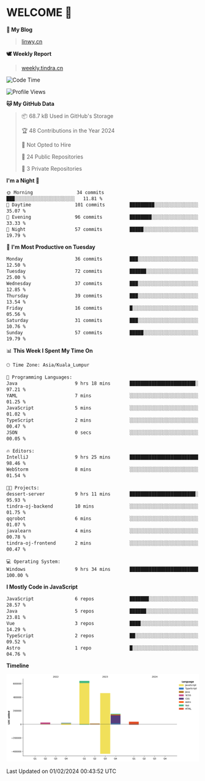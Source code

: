 # WELCOME 👋

**🐶 My Blog**
> [linwy.cn](linwy.cn)

**🕊️ Weekly Report**
> [weekly.tindra.cn](weekly.tindra.cn)
<!--START_SECTION:waka-->
![Code Time](http://img.shields.io/badge/Code%20Time-807%20hrs%2042%20mins-blue)

![Profile Views](http://img.shields.io/badge/Profile%20Views-0-blue)

**🐱 My GitHub Data** 

> 📦 68.7 kB Used in GitHub's Storage 
 > 
> 🏆 48 Contributions in the Year 2024
 > 
> 🚫 Not Opted to Hire
 > 
> 📜 24 Public Repositories 
 > 
> 🔑 3 Private Repositories 
 > 
**I'm a Night 🦉** 

```text
🌞 Morning                34 commits          ███░░░░░░░░░░░░░░░░░░░░░░   11.81 % 
🌆 Daytime                101 commits         █████████░░░░░░░░░░░░░░░░   35.07 % 
🌃 Evening                96 commits          ████████░░░░░░░░░░░░░░░░░   33.33 % 
🌙 Night                  57 commits          █████░░░░░░░░░░░░░░░░░░░░   19.79 % 
```
📅 **I'm Most Productive on Tuesday** 

```text
Monday                   36 commits          ███░░░░░░░░░░░░░░░░░░░░░░   12.50 % 
Tuesday                  72 commits          ██████░░░░░░░░░░░░░░░░░░░   25.00 % 
Wednesday                37 commits          ███░░░░░░░░░░░░░░░░░░░░░░   12.85 % 
Thursday                 39 commits          ███░░░░░░░░░░░░░░░░░░░░░░   13.54 % 
Friday                   16 commits          █░░░░░░░░░░░░░░░░░░░░░░░░   05.56 % 
Saturday                 31 commits          ███░░░░░░░░░░░░░░░░░░░░░░   10.76 % 
Sunday                   57 commits          █████░░░░░░░░░░░░░░░░░░░░   19.79 % 
```


📊 **This Week I Spent My Time On** 

```text
🕑︎ Time Zone: Asia/Kuala_Lumpur

💬 Programming Languages: 
Java                     9 hrs 18 mins       ████████████████████████░   97.21 % 
YAML                     7 mins              ░░░░░░░░░░░░░░░░░░░░░░░░░   01.25 % 
JavaScript               5 mins              ░░░░░░░░░░░░░░░░░░░░░░░░░   01.02 % 
TypeScript               2 mins              ░░░░░░░░░░░░░░░░░░░░░░░░░   00.47 % 
JSON                     0 secs              ░░░░░░░░░░░░░░░░░░░░░░░░░   00.05 % 

🔥 Editors: 
IntelliJ                 9 hrs 25 mins       █████████████████████████   98.46 % 
WebStorm                 8 mins              ░░░░░░░░░░░░░░░░░░░░░░░░░   01.54 % 

🐱‍💻 Projects: 
dessert-server           9 hrs 11 mins       ████████████████████████░   95.93 % 
tindra-oj-backend        10 mins             ░░░░░░░░░░░░░░░░░░░░░░░░░   01.75 % 
qqrobot                  6 mins              ░░░░░░░░░░░░░░░░░░░░░░░░░   01.07 % 
javalearn                4 mins              ░░░░░░░░░░░░░░░░░░░░░░░░░   00.78 % 
tindra-oj-frontend       2 mins              ░░░░░░░░░░░░░░░░░░░░░░░░░   00.47 % 

💻 Operating System: 
Windows                  9 hrs 34 mins       █████████████████████████   100.00 % 
```

**I Mostly Code in JavaScript** 

```text
JavaScript               6 repos             ███████░░░░░░░░░░░░░░░░░░   28.57 % 
Java                     5 repos             ██████░░░░░░░░░░░░░░░░░░░   23.81 % 
Vue                      3 repos             ████░░░░░░░░░░░░░░░░░░░░░   14.29 % 
TypeScript               2 repos             ██░░░░░░░░░░░░░░░░░░░░░░░   09.52 % 
Astro                    1 repo              █░░░░░░░░░░░░░░░░░░░░░░░░   04.76 % 
```



**Timeline**

![Lines of Code chart](https://raw.githubusercontent.com/rieraa/rieraa/main/assets/bar_graph.png)


 Last Updated on 01/02/2024 00:43:52 UTC
<!--END_SECTION:waka-->
